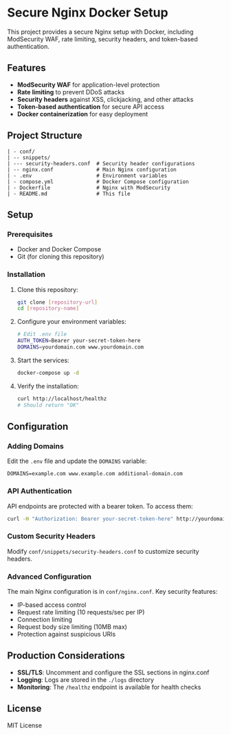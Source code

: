 # Secure Nginx Docker Setup

This project provides a secure Nginx setup with Docker, including ModSecurity WAF, rate limiting, security headers, and token-based authentication.

## Features

- **ModSecurity WAF** for application-level protection
- **Rate limiting** to prevent DDoS attacks
- **Security headers** against XSS, clickjacking, and other attacks
- **Token-based authentication** for secure API access
- **Docker containerization** for easy deployment

## Project Structure

```
| - conf/
| -- snippets/
| --- security-headers.conf  # Security header configurations
| -- nginx.conf              # Main Nginx configuration
| - .env                     # Environment variables
| - compose.yml              # Docker Compose configuration
| - Dockerfile               # Nginx with ModSecurity
| - README.md                # This file
```

## Setup

### Prerequisites

- Docker and Docker Compose
- Git (for cloning this repository)

### Installation

1. Clone this repository:
   ```bash
   git clone [repository-url]
   cd [repository-name]
   ```

2. Configure your environment variables:
   ```bash
   # Edit .env file
   AUTH_TOKEN=Bearer your-secret-token-here
   DOMAINS=yourdomain.com www.yourdomain.com
   ```

3. Start the services:
   ```bash
   docker-compose up -d
   ```

4. Verify the installation:
   ```bash
   curl http://localhost/healthz
   # Should return "OK"
   ```

## Configuration

### Adding Domains

Edit the `.env` file and update the `DOMAINS` variable:

```
DOMAINS=example.com www.example.com additional-domain.com
```

### API Authentication

API endpoints are protected with a bearer token. To access them:

```bash
curl -H "Authorization: Bearer your-secret-token-here" http://yourdomain.com/api/signal
```

### Custom Security Headers

Modify `conf/snippets/security-headers.conf` to customize security headers.

### Advanced Configuration

The main Nginx configuration is in `conf/nginx.conf`. Key security features:

- IP-based access control
- Request rate limiting (10 requests/sec per IP)
- Connection limiting
- Request body size limiting (10MB max)
- Protection against suspicious URIs

## Production Considerations

- **SSL/TLS**: Uncomment and configure the SSL sections in nginx.conf
- **Logging**: Logs are stored in the `./logs` directory
- **Monitoring**: The `/healthz` endpoint is available for health checks

## License

MIT License
